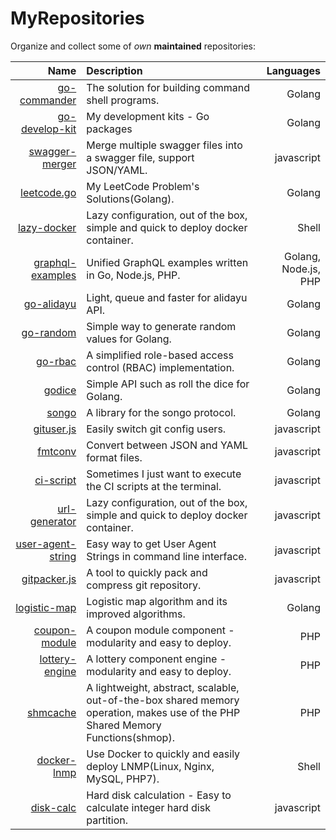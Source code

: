 # MyRepositories

Organize and collect some of _own_ **maintained** repositories:

| Name | Description | Languages |
| ---: | :----- | -----: |
|[go-commander](https://github.com/WindomZ/go-commander)|The solution for building command shell programs.|Golang|
|[go-develop-kit](https://github.com/WindomZ/go-**develop-kit)|My development kits - Go packages|Golang|
|[swagger-merger](https://github.com/WindomZ/swagger-merger)|Merge multiple swagger files into a swagger file, support JSON/YAML.|javascript|
|[leetcode.go](https://github.com/WindomZ/leetcode.go)|My LeetCode Problem's Solutions(Golang).|Golang|
|[lazy-docker](https://github.com/WindomZ/lazy-docker)|Lazy configuration, out of the box, simple and quick to deploy docker container.|Shell|
|[graphql-examples](https://github.com/WindomZ/graphql-examples)|Unified GraphQL examples written in Go, Node.js, PHP.|Golang, Node.js, PHP|
|[go-alidayu](https://github.com/WindomZ/go-alidayu)|Light, queue and faster for alidayu API.|Golang|
|[go-random](https://github.com/WindomZ/go-random)|Simple way to generate random values for Golang.|Golang|
|[go-rbac](https://github.com/WindomZ/go-rbac)|A simplified role-based access control (RBAC) implementation.|Golang|
|[godice](https://github.com/WindomZ/godice)|Simple API such as roll the dice for Golang.|Golang|
|[songo](https://github.com/WindomZ/songo)|A library for the songo protocol.|Golang|
|[gituser.js](https://github.com/WindomZ/gituser.js)|Easily switch git config users.|javascript|
|[fmtconv](https://github.com/WindomZ/fmtconv)|Convert between JSON and YAML format files.|javascript|
|[ci-script](https://github.com/WindomZ/ci-script)|Sometimes I just want to execute the CI scripts at the terminal.|javascript|
|[url-generator](https://github.com/WindomZ/url-generator)|Lazy configuration, out of the box, simple and quick to deploy docker container.|javascript|
|[user-agent-string](https://github.com/WindomZ/user-agent-string)|Easy way to get User Agent Strings in command line interface.|javascript|
|[gitpacker.js](https://github.com/WindomZ/gitpacker.js)|A tool to quickly pack and compress git repository.|javascript|
|[logistic-map](https://github.com/WindomZ/logistic-map)|Logistic map algorithm and its improved algorithms.|Golang|
|[coupon-module](https://github.com/WindomZ/coupon-module)|A coupon module component - modularity and easy to deploy.|PHP|
|[lottery-engine](https://github.com/WindomZ/lottery-engine)|A lottery component engine - modularity and easy to deploy.|PHP|
|[shmcache](https://github.com/WindomZ/shmcache)|A lightweight, abstract, scalable, out-of-the-box shared memory operation, makes use of the PHP Shared Memory Functions(shmop).|PHP|
|[docker-lnmp](https://github.com/WindomZ/docker-lnmp)|Use Docker to quickly and easily deploy LNMP(Linux, Nginx, MySQL, PHP7).|Shell|
|[disk-calc](https://github.com/WindomZ/disk-calc)|Hard disk calculation - Easy to calculate integer hard disk partition.|javascript|
